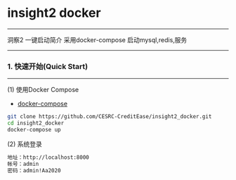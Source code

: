 # insight2 docker
---
洞察2 一键启动简介
采用docker-compose 启动mysql,redis,服务

---


### 1. 快速开始(Quick Start) 
---
(1) 使用Docker Compose

- [docker-compose](https://docs.docker.com/compose/install/)

```bash
git clone https://github.com/CESRC-CreditEase/insight2_docker.git
cd insight2_docker
docker-compose up

```
(2) 系统登录


```bash
地址：http://localhost:8000
帐号：admin
密码：admin!Aa2020

```
